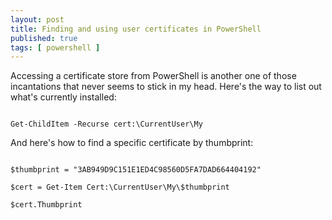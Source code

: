```yaml
---
layout: post
title: Finding and using user certificates in PowerShell
published: true 
tags: [ powershell ]
---
```


Accessing a certificate store from PowerShell is another one of those incantations that never 
seems to stick in my head. Here's the way to list out what's currently installed:

~~~

Get-ChildItem -Recurse cert:\CurrentUser\My

~~~

And here's how to find a specific certificate by thumbprint:

~~~

$thumbprint = "3AB949D9C151E1ED4C98560D5FA7DAD664404192"

$cert = Get-Item Cert:\CurrentUser\My\$thumbprint  

$cert.Thumbprint

~~~


